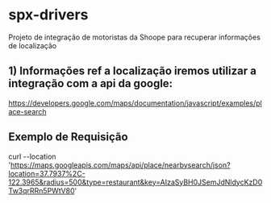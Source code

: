 # spx-drivers
Projeto de integração de motoristas da Shoope para recuperar informações de localização

## 1) Informações ref a localização iremos utilizar a integração com a api da google:

https://developers.google.com/maps/documentation/javascript/examples/place-search

## Exemplo de Requisição
curl --location 'https://maps.googleapis.com/maps/api/place/nearbysearch/json?location=37.7937%2C-122.3965&radius=500&type=restaurant&key=AIzaSyBH0JSemJdNldycKzD0Tw3qrRRn5PWtV80'
